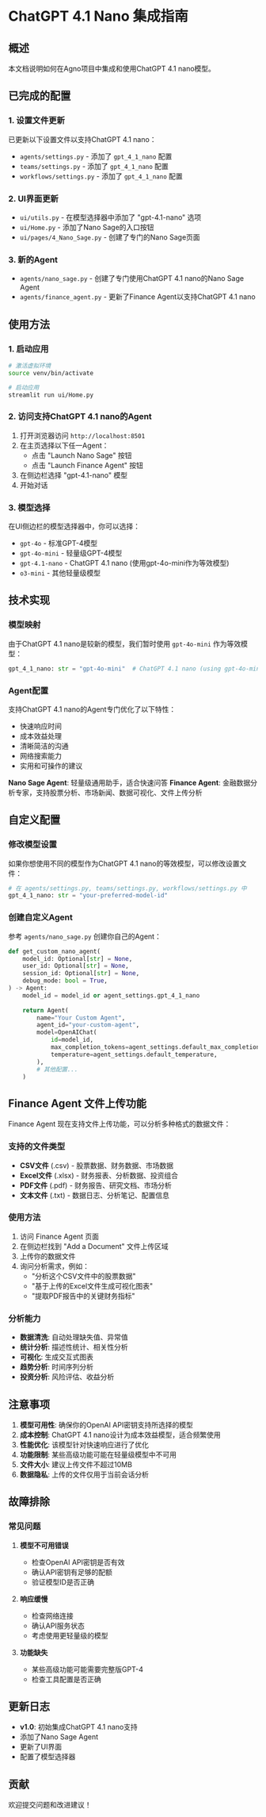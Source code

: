 # ChatGPT 4.1 Nano 集成指南

## 概述

本文档说明如何在Agno项目中集成和使用ChatGPT 4.1 nano模型。

## 已完成的配置

### 1. 设置文件更新

已更新以下设置文件以支持ChatGPT 4.1 nano：

- `agents/settings.py` - 添加了 `gpt_4_1_nano` 配置
- `teams/settings.py` - 添加了 `gpt_4_1_nano` 配置  
- `workflows/settings.py` - 添加了 `gpt_4_1_nano` 配置

### 2. UI界面更新

- `ui/utils.py` - 在模型选择器中添加了 "gpt-4.1-nano" 选项
- `ui/Home.py` - 添加了Nano Sage的入口按钮
- `ui/pages/4_Nano_Sage.py` - 创建了专门的Nano Sage页面

### 3. 新的Agent

- `agents/nano_sage.py` - 创建了专门使用ChatGPT 4.1 nano的Nano Sage Agent
- `agents/finance_agent.py` - 更新了Finance Agent以支持ChatGPT 4.1 nano

## 使用方法

### 1. 启动应用

```bash
# 激活虚拟环境
source venv/bin/activate

# 启动应用
streamlit run ui/Home.py
```

### 2. 访问支持ChatGPT 4.1 nano的Agent

1. 打开浏览器访问 `http://localhost:8501`
2. 在主页选择以下任一Agent：
   - 点击 "Launch Nano Sage" 按钮
   - 点击 "Launch Finance Agent" 按钮
3. 在侧边栏选择 "gpt-4.1-nano" 模型
4. 开始对话

### 3. 模型选择

在UI侧边栏的模型选择器中，你可以选择：
- `gpt-4o` - 标准GPT-4模型
- `gpt-4o-mini` - 轻量级GPT-4模型
- `gpt-4.1-nano` - ChatGPT 4.1 nano (使用gpt-4o-mini作为等效模型)
- `o3-mini` - 其他轻量级模型

## 技术实现

### 模型映射

由于ChatGPT 4.1 nano是较新的模型，我们暂时使用 `gpt-4o-mini` 作为等效模型：

```python
gpt_4_1_nano: str = "gpt-4o-mini"  # ChatGPT 4.1 nano (using gpt-4o-mini as equivalent)
```

### Agent配置

支持ChatGPT 4.1 nano的Agent专门优化了以下特性：
- 快速响应时间
- 成本效益处理
- 清晰简洁的沟通
- 网络搜索能力
- 实用和可操作的建议

**Nano Sage Agent**: 轻量级通用助手，适合快速问答
**Finance Agent**: 金融数据分析专家，支持股票分析、市场新闻、数据可视化、文件上传分析

## 自定义配置

### 修改模型设置

如果你想使用不同的模型作为ChatGPT 4.1 nano的等效模型，可以修改设置文件：

```python
# 在 agents/settings.py, teams/settings.py, workflows/settings.py 中
gpt_4_1_nano: str = "your-preferred-model-id"
```

### 创建自定义Agent

参考 `agents/nano_sage.py` 创建你自己的Agent：

```python
def get_custom_nano_agent(
    model_id: Optional[str] = None,
    user_id: Optional[str] = None,
    session_id: Optional[str] = None,
    debug_mode: bool = True,
) -> Agent:
    model_id = model_id or agent_settings.gpt_4_1_nano
    
    return Agent(
        name="Your Custom Agent",
        agent_id="your-custom-agent",
        model=OpenAIChat(
            id=model_id,
            max_completion_tokens=agent_settings.default_max_completion_tokens,
            temperature=agent_settings.default_temperature,
        ),
        # 其他配置...
    )
```

## Finance Agent 文件上传功能

Finance Agent 现在支持文件上传功能，可以分析多种格式的数据文件：

### 支持的文件类型
- **CSV文件** (.csv) - 股票数据、财务数据、市场数据
- **Excel文件** (.xlsx) - 财务报表、分析数据、投资组合
- **PDF文件** (.pdf) - 财务报告、研究文档、市场分析
- **文本文件** (.txt) - 数据日志、分析笔记、配置信息

### 使用方法
1. 访问 Finance Agent 页面
2. 在侧边栏找到 "Add a Document" 文件上传区域
3. 上传你的数据文件
4. 询问分析需求，例如：
   - "分析这个CSV文件中的股票数据"
   - "基于上传的Excel文件生成可视化图表"
   - "提取PDF报告中的关键财务指标"

### 分析能力
- **数据清洗**: 自动处理缺失值、异常值
- **统计分析**: 描述性统计、相关性分析
- **可视化**: 生成交互式图表
- **趋势分析**: 时间序列分析
- **投资分析**: 风险评估、收益分析

## 注意事项

1. **模型可用性**: 确保你的OpenAI API密钥支持所选择的模型
2. **成本控制**: ChatGPT 4.1 nano设计为成本效益模型，适合频繁使用
3. **性能优化**: 该模型针对快速响应进行了优化
4. **功能限制**: 某些高级功能可能在轻量级模型中不可用
5. **文件大小**: 建议上传文件不超过10MB
6. **数据隐私**: 上传的文件仅用于当前会话分析

## 故障排除

### 常见问题

1. **模型不可用错误**
   - 检查OpenAI API密钥是否有效
   - 确认API密钥有足够的配额
   - 验证模型ID是否正确

2. **响应缓慢**
   - 检查网络连接
   - 确认API服务状态
   - 考虑使用更轻量级的模型

3. **功能缺失**
   - 某些高级功能可能需要完整版GPT-4
   - 检查工具配置是否正确

## 更新日志

- **v1.0**: 初始集成ChatGPT 4.1 nano支持
- 添加了Nano Sage Agent
- 更新了UI界面
- 配置了模型选择器

## 贡献

欢迎提交问题和改进建议！ 